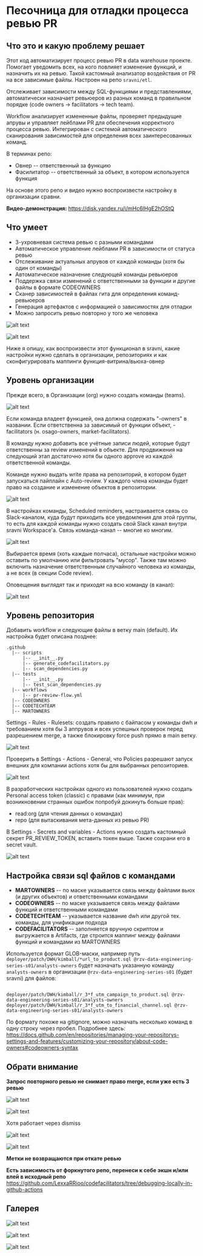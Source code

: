 # Песочница для отладки процесса ревью PR

## Что это и какую проблему решает

Этот код автоматизирует процесс ревью PR в data warehouse проекте. Помогает уведомить всех, на кого повлияет изменение функций, и назначить их на ревью. Такой кастомный анализатор воздействия от PR на все зависимые файлы. Настроен на репо `sravni/etl`.

Отслеживает зависимости между SQL-функциями и представлениями, автоматически назначает ревьюеров из разных команд в правильном порядке (code owners → facilitators → tech team). 

Workflow анализирует измененные файлы, проверяет предыдущие апрувы и управляет лейблами PR для обеспечения корректного процесса ревью. Интегрирован с системой автоматического сканирования зависимостей для определения всех заинтересованных команд.

В терминах репо:
* Овнер -- ответственный за функцию
* Фасилитатор -- ответственный за объект, в котором используется функция

На основе этого репо и видео нужно воспроизвести настройку в организации сравни.

**Видео-демонстрация:** https://disk.yandex.ru/i/mHc6IHgE2hOStQ

## Что умеет

* 3-ухровневая система ревью с разными командами
* Автоматическое управление лейблами PR в зависимости от статуса ревью
* Отслеживание актуальных апрувов от каждой команды (хотя бы один от команды)
* Автоматическое назначение следующей команды ревьюеров
* Поддержка связи изменений с ответственными за функции и другие файлы в формате CODEOWNERS
* Сканер зависимостей в файлах гита для определения команд-ревьюеров
* Генерация артефактов с информацией о зависимостях для отладки
* Можно запросить ревью повторно у того же человека

![alt text](images/image-2.png)

![alt text](images/image.png)

Ниже я опишу, как воспроизвести этот функционал в sravni, какие настройки нужно сделать в организации, репозиториях и как сконфигурировать маппинги функция-витрина/вьюха-овнер

## Уровень организации
Прежде всего, в Организации (org) нужно создать команды (teams).

![alt text](images/image-8.png)

Если команда владеет функцией, она должна содержать "-owners" в названии. Если ответственна за зависимый от функции объект, -facilitators (н. osago-owners, market-facilitators).

В команду нужно добавить все учётные записи людей, которые будут ответственны за review изменений в объекте. Для продвижения на следующий этап достаточно хотя бы одного approve из каждой ответственной команды.

Команде нужно выдать write права на репозиторий, в котором будет запускаться пайплайн с Auto-review. У каждого члена команды будет право на создание и изменение объектов в репозитории.

![alt text](images/image-9.png)

В настройках команды, Scheduled reminders, настраивается связь со Slack-каналом, куда будут приходить все уведомления для этой группы, то есть для каждой команды нужно создать свой Slack канал внутри sravni Workspace'a. Связь команда-канал -- многие ко многим.

![alt text](images/image-10.png)

Выбирается время (хоть каждые полчаса), остальные настройки можно оставить по умолчанию или фильтровать "мусор". Также там можно включить назначение ответственным случайного человека из команды, а не всех (в секции Code review). 

Оповещения выглядят так и приходят на всю команду (в канал):

![alt text](images/image-11.png)

## Уровень репозитория

Добавить workflow и следующие файлы в ветку main (default). Их настройка будет описана позднее:
```
.github
  |-- scripts
      |-- __init__.py
      |-- generate_codefacilitators.py
      |-- scan_dependencies.py
  |-- tests
      |-- __init__.py
      |-- test_scan_dependencies.py
  |-- workflows
      |-- pr-review-flow.yml
  |-- CODEOWNERS
  |-- CODETECHTEAM
  |-- MARTOWNERS
```
Settings - Rules - Rulesets: создать правило с байпасом у команды dwh и требованием хотя бы 3 аппрувов и всех успешных проверок перед разрешением merge, а также блокировку force push прямо в main ветку.

![alt text](images/image-6.png)

Проверить в Settings - Actions - General, что Policies разрешают запуск внешних для компании actions хотя бы для выбранных репозиториев.

![alt text](images/image-7.png)

В разработческих настройках одного из пользователей нужно создать Personal access token (classic) с правами (как минимум, при возникновении странных ошибок попробуй докинуть больше прав):
* read:org (для чтения данных о командах)
* repo (для вытаскивания мета-данных из ревью PR)

В Settings - Secrets and variables - Actions нужно создать кастомный секрет PR_REVIEW_TOKEN, вставить токен выше. Также сохрани его в secret vault.

![alt text](images/image-5.png)


## Настройка связи sql файлов с командами

* **MARTOWNERS** -- по маске указывается связь между файлами вьюх (и других объектов) и ответственными командами
* **CODEOWNERS** -- по маске указывается связь между файлами функций и ответственными командами
* **CODETECHTEAM** -- указывается название dwh или другой тех. команды, для унификации подхода
* **CODEFACILITATORS** -- заполняется вручную скриптом и выгружается в Artifacts, где строится маппинг между файлами функций и командами из MARTOWNERS

Используется формат GLOB-маски, например путь `deployer/patch/DWH/kimball/*url_to_product.sql @rzv-data-engineering-series-s01/analysts-owners` будет назначать указанную команду `analysts-owners` в организации `@rzv-data-engineering-series-s01` (будет sravni) для файлов:
```

deployer/patch/DWH/kimball/r_3*f_utm_campaign_to_product.sql @rzv-data-engineering-series-s01/analysts-owners
deployer/patch/DWH/kimball/r_3*f_utm_to_financial_channel.sql @rzv-data-engineering-series-s01/analysts-owners
```

По формату похоже на gitignore, можно назначать несколько команд в одну строку через пробел. Подробнее здесь: https://docs.github.com/en/repositories/managing-your-repositorys-settings-and-features/customizing-your-repository/about-code-owners#codeowners-syntax 

## Обрати внимание
**Запрос повторного ревью не снимает право merge, если уже есть 3 ревью**

![alt text](images/image-13.png)

![alt text](images/image-12.png)

Хотя работает через dismiss

![alt text](images/image-14.png)

![alt text](images/image-15.png)

**Метки не возвращаются при откате ревью**

**Есть зависимость от форкнутого репо, перенеси к себе экшн и/или влей в исходный репо**
https://github.com/LexxaRRioo/codefacilitators/tree/debugging-locally-in-github-actions

## Галерея

![alt text](images/image-3.png)

![alt text](images/image-4.png)

![alt text](images/image-1.png)